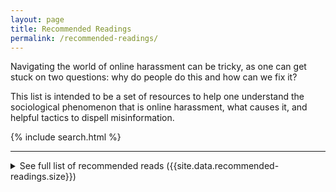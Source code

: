```yaml
---
layout: page
title: Recommended Readings
permalink: /recommended-readings/
---
```


Navigating the world of online harassment can be tricky, as one can get stuck on two questions: why do people do this and how can we fix it?

This list is intended to be a set of resources to help one understand the sociological phenomenon that is online harassment, what causes it, and helpful tactics to dispell misinformation.


{% include search.html %}

---

<details>
  <summary>See full list of recommended reads ({{site.data.recommended-readings.size}})</summary>
  {% for article in site.data.recommended-readings %}
  <p><a href="{{article.url}}">{{article.title}} [{{article.category}}]</a></li>
    <ul>
      <li>{{article.description}}</li>
      <li>Tags: {{article.tags}}</li>
    </ul>
  </p>
  {% endfor %}    
</details>

